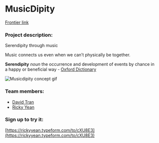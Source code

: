# MusicDipity

[Frontier link](https://frontier.pioneer.app/posts/130-musicdipity-serendipity-through-music)

### Project description:
Serendipity through music

Music connects us even when we can’t physically be together.

**Serendipity**
*noun*
the occurrence and development of events by chance in a happy or beneficial way - [Oxford Dictionary](http://english.oxforddictionaries.com/serendipity)

![Musicdipity concept gif](static/images/Musicdipity.gif?raw=true "Musicdipity")

### Team members:

- [David Tran](https://www.davidtran.me/)
- [Ricky Yean](https://rickyyean.com/)

### Sign up to try it:

[https://rickyyean.typeform.com/to/cXU8E3](https://rickyyean.typeform.com/to/cXU8E3)
